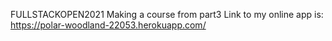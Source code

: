 FULLSTACKOPEN2021 
Making a course from part3
Link to my online app is:
https://polar-woodland-22053.herokuapp.com/